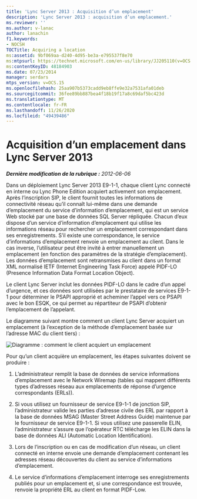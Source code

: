 ```yaml
---
title: 'Lync Server 2013 : Acquisition d’un emplacement'
description: 'Lync Server 2013 : acquisition d’un emplacement.'
ms.reviewer: ''
ms.author: v-lanac
author: lanachin
f1.keywords:
- NOCSH
TOCTitle: Acquiring a location
ms:assetid: 9bf069aa-d240-4d95-be3a-e795537f8e70
ms:mtpsurl: https://technet.microsoft.com/en-us/library/JJ205110(v=OCS.15)
ms:contentKeyID: 48184903
ms.date: 07/23/2014
manager: serdars
mtps_version: v=OCS.15
ms.openlocfilehash: 25aa907b5373cadd9eb8ffe9e32a7531afa01deb
ms.sourcegitcommit: 36fee89bb887bea4f18b19f17a8c69daf5bc423d
ms.translationtype: MT
ms.contentlocale: fr-FR
ms.lasthandoff: 11/26/2020
ms.locfileid: "49439486"
---
```

# <a name="acquiring-a-location-in-lync-server-2013"></a>Acquisition d’un emplacement dans Lync Server 2013

<div data-xmlns="http://www.w3.org/1999/xhtml">

<div class="topic" data-xmlns="http://www.w3.org/1999/xhtml" data-msxsl="urn:schemas-microsoft-com:xslt" data-cs="https://msdn.microsoft.com/">

<div data-asp="https://msdn2.microsoft.com/asp">



</div>

<div id="mainSection">

<div id="mainBody">

<span> </span>

_**Dernière modification de la rubrique :** 2012-06-06_

Dans un déploiement Lync Server 2013 E9-1-1, chaque client Lync connecté en interne ou Lync Phone Edition acquiert activement son emplacement. Après l’inscription SIP, le client fournit toutes les informations de connectivité réseau qu’il connaît lui-même dans une demande d’emplacement du service d’information d’emplacement, qui est un service Web stocké par une base de données SQL Server répliquée. Chacun d’eux dispose d’un service d’information d’emplacement qui utilise les informations réseau pour rechercher un emplacement correspondant dans ses enregistrements. S’il existe une correspondance, le service d’informations d’emplacement renvoie un emplacement au client. Dans le cas inverse, l’utilisateur peut être invité à entrer manuellement un emplacement (en fonction des paramètres de la stratégie d’emplacement). Les données d’emplacement sont retransmises au client dans un format XML normalisé IETF (Internet Engineering Task Force) appelé PIDF-LO (Presence Information Data Format Location Object).

Le client Lync Server inclut les données PIDF-LO dans le cadre d’un appel d’urgence, et ces données sont utilisées par le prestataire de services E9-1-1 pour déterminer le PSAPI approprié et acheminer l’appel vers ce PSAPI avec le bon ESQK, ce qui permet au répartiteur de PSAPI d’obtenir l’emplacement de l’appelant.

Le diagramme suivant montre comment un client Lync Server acquiert un emplacement (à l’exception de la méthode d’emplacement basée sur l’adresse MAC du client tiers) :

![Diagramme : comment le client acquiert un emplacement](images/JJ205110.4438f5fc-f1b2-444b-8565-09035363ed43(OCS.15).jpg "Diagramme : comment le client acquiert un emplacement")

Pour qu’un client acquière un emplacement, les étapes suivantes doivent se produire :

1.  L’administrateur remplit la base de données de service informations d’emplacement avec le Network Wiremap (tables qui mappent différents types d’adresses réseau aux emplacements de réponse d’urgence correspondants (ERLs)).

2.  Si vous utilisez un fournisseur de service E9-1-1 de jonction SIP, l’administrateur valide les parties d’adresse civile des ERL par rapport à la base de données MSAG (Master Street Address Guide) maintenue par le fournisseur de service E9-1-1. Si vous utilisez une passerelle ELIN, l’administrateur s’assure que l’opérateur RTC télécharge les ELIN dans la base de données ALI (Automatic Location Identification).

3.  Lors de l’inscription ou en cas de modification d’un réseau, un client connecté en interne envoie une demande d’emplacement contenant les adresses réseau découvertes du client au service d’informations d’emplacement.

4.  Le service d’informations d’emplacement interroge ses enregistrements publiés pour un emplacement et, si une correspondance est trouvée, renvoie la propriété ERL au client en format PIDF-Low.

</div>

<span> </span>

</div>

</div>

</div>

